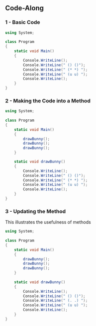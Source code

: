 ## Code-Along
### 1 - Basic Code
```cs
using System;
					
class Program
{
	static void Main()
	{
        Console.WriteLine();
		Console.WriteLine(" () ()");
        Console.WriteLine(" (* *) ");
        Console.WriteLine(" (u u) ");
        Console.WriteLine();
	}
}
```

### 2 - Making the Code into a Method
```cs
using System;
					
class Program
{
	static void Main()
	{
        drawBunny();
        drawBunny();
        drawBunny();
	}

    static void drawBunny()
    {
        Console.WriteLine();
		Console.WriteLine(" () ()");
        Console.WriteLine(" (* *) ");
        Console.WriteLine(" (u u) ");
        Console.WriteLine();
    }
}
```

### 3 - Updating the Method
This illustrates the usefulness of methods

```cs
using System;
					
class Program
{
	static void Main()
	{
		drawBunny();
        drawBunny();
        drawBunny();
	}
    
	static void drawBunny()
	{
        Console.WriteLine();
		Console.WriteLine(" () ()");
        Console.WriteLine(" (. .) ");
        Console.WriteLine(" (u u) ");
        Console.WriteLine();
	}
}
```